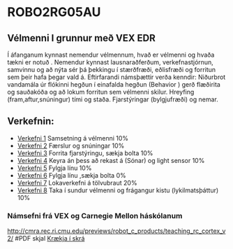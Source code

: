 # ROBO2RG05AU
## Vélmenni I grunnur með VEX EDR
Í áfanganum kynnast nemendur vélmennum, hvað er vélmenni og hvaða tækni er notuð . Nemendur kynnast  lausnaraðferðum, verkefnastjórnun, samvinnu og að nýta sér þá þekkingu í stærðfræði, eðlisfræði og forritun sem þeir hafa þegar vald á.  Eftirfarandi námsþættir verða kenndir: Niðurbrot vandamála úr flókinni  hegðun í einafalda hegðun (Behavior ) gerð flæðirita  og sauðakóða og að lokum forritun sem vélmenni skilur.  Hreyfing (fram,aftur,snúningur) tími og staða. Fjarstýringar (bylgjufræði) og nemar.

## Verkefnin:
* [Verkefni 1](verkefni1/verkefni1.md) Samsetning á vélmenni	10% 
* [Verkefni 2](verkefni2/verkefni2.md)	Færslur og snúningar	10%
* [Verkefni 3](verkefni3/verkefni3.md)	Forrita fjarstýringu, sækja bolta 	10%
* [Verkefni 4](verkefni4/verkefni4.md)	Keyra án þess að rekast á (Sónar) og light sensor	10%
* [Verkefni 5](verkefni5/verkefni5.md)	Fylgja línu 	10%
* [Verkefni 6](verkefni6/verkefni6.md)	Fylgja línu ,sækja bolta 0%
* [Verkefni 7](verkefni7/verkefni7.md)	Lokaverkefni á tölvubraut	20%
* [Verkefni 8](verkefni8/verkefni8.md)	Taka í sundur vélmenni og frágangur kistu (lykilmatsþáttur)	10%

### Námsefni frá VEX og Carnegie Mellon háskólanum
 http://cmra.rec.ri.cmu.edu/previews/robot_c_products/teaching_rc_cortex_v2/
#PDF skjal
[Krækja í skrá](https://github.com/eirben/rob2a/blob/master/VEX_Lab_Schedule.pdf)
